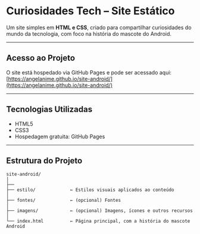 # Curiosidades Tech – Site Estático

Um site simples em **HTML e CSS**, criado para compartilhar curiosidades do mundo da tecnologia, com foco na história do mascote do Android.

---

## Acesso ao Projeto

O site está hospedado via GitHub Pages e pode ser acessado aqui:  
[https://angelanime.github.io/site-android/](https://angelanime.github.io/site-android/)

---

## Tecnologias Utilizadas

- HTML5  
- CSS3  
- Hospedagem gratuita: GitHub Pages

---

## Estrutura do Projeto
```
site-android/
│
├── 
├── estilo/             ← Estilos visuais aplicados ao conteúdo
│
├── fontes/             ← (opcional) Fontes
│
├── imagens/            ← (opcional) Imagens, ícones e outros recursos
│
└── index.html          ← Página principal, com a história do mascote Android
```
